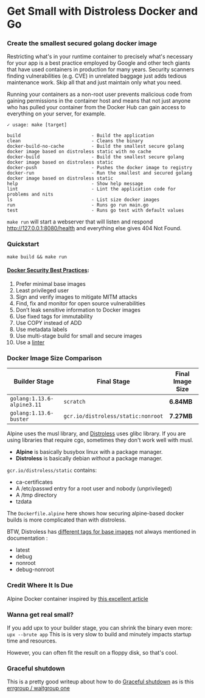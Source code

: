 # Get Small with Distroless Docker and Go
### Create the smallest secured golang docker image

Restricting what's in your runtime container to precisely what's necessary for your app is a best practice employed by Google and other tech giants that have used containers in production for many years. Security scanners finding vulnerabilities (e.g. CVE) in unrelated baggage just adds tedious maintenance work. Skip all that and just maintain only what you need.

Running your containers as a non-root user prevents malicious code from gaining permissions in the container host and means that not just anyone who has pulled your container from the Docker Hub can gain access to everything on your server, for example.

```
✓ usage: make [target]

build                          - Build the application
clean                          - Cleans the binary
docker-build-no-cache          - Build the smallest secure golang docker image based on distroless static with no cache
docker-build                   - Build the smallest secure golang docker image based on distroless static
docker-push                    - Pushes the docker image to registry
docker-run                     - Run the smallest and secured golang docker image based on distroless static
help                           - Show help message
lint                           - Lint the application code for problems and nits
ls                             - List size docker images
run                            - Runs go run main.go
test                           - Runs go test with default values
```

`make run` will start a webserver that will listen and respond http://127.0.0.1:8080/health and everything else gives 404 Not Found.
### Quickstart 

```
make build && make run
```

#### [Docker Security Best Practices](https://snyk.io/blog/10-docker-image-security-best-practices/):
1. Prefer minimal base images
2. Least privileged user
3. Sign and verify images to mitigate MITM attacks
4. Find, fix and monitor for open source vulnerabilities
5. Don’t leak sensitive information to Docker images
6. Use fixed tags for immutability
7. Use COPY instead of ADD
8. Use metadata labels
9. Use multi-stage build for small and secure images
10. Use a [linter](https://github.com/hadolint/hadolint)

### Docker Image Size Comparison

| **Builder Stage** | **Final Stage** | **Final Image Size** |
|---|---|---|
| `golang:1.13.6-alpine3.11` | `scratch` | **6.84MB**  |
| `golang:1.13.6-buster` | `gcr.io/distroless/static:nonroot` | **7.27MB** |

Alpine uses the musl library, and [Distroless](https://github.com/GoogleContainerTools/distroless/tree/master/base) uses glibc library. 
If you are using libraries that require cgo, sometimes they don't work well with musl.

+ **Alpine** is basically busybox linux with a package manager.
+ **Distroless** is basically debian _without_ a package manager.

`gcr.io/distroless/static` contains:

* ca-certificates
* A /etc/passwd entry for a root user and nobody (unprivileged)
* A /tmp directory
* tzdata

The `Dockerfile.alpine` here shows how securing alpine-based docker builds is more complicated than with distroless.

BTW, Distroless has [different tags for base images](https://console.cloud.google.com/gcr/images/distroless/GLOBAL/base?gcrImageListsize=10) not always mentioned in documentation :

+ latest
+ debug
+ nonroot
+ debug-nonroot

### Credit Where It Is Due

Alpine Docker container inspired by [this excellent article](https://medium.com/@chemidy/create-the-smallest-and-secured-golang-docker-image-based-on-scratch-4752223b7324)

### Wanna get **real** small?
If you add upx to your builder stage, you can shrink the binary even more:
`upx --brute app`
This is is very slow to build and minutely impacts startup time and resources.

However, you can often fit the result on a floppy disk, so that's cool.

### Graceful shutdown
This is a pretty good writeup about how to do [Graceful shutdown](https://rafallorenz.com/go/handle-signals-to-graceful-shutdown-http-server/) as is this [errgroup / waitgroup one](https://www.rudderstack.com/blog/implementing-graceful-shutdown-in-go/)
